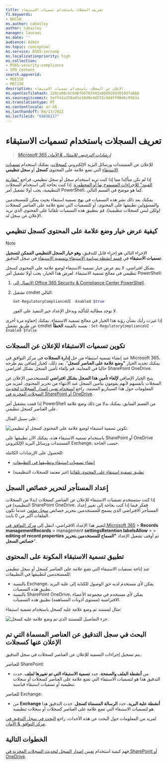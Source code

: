 ```yaml
---
title: تعريف السجلات باستخدام تسميات الاستبقاء
f1.keywords:
- NOCSH
ms.author: cabailey
author: cabailey
manager: laurawi
ms.date: ''
audience: Admin
ms.topic: conceptual
ms.service: O365-seccomp
ms.localizationpriority: high
ms.collection:
- M365-security-compliance
- SPO_Content
search.appverid:
- MOE150
- MET150
description: الإعلان عن السجلات باستخدام تسميات الاستبقاء.
ms.openlocfilehash: 228ce06cbc646f60703443a00492693019dfa0b8
ms.sourcegitcommit: 5eff41a350a01e18d9cdd572c9d8ff99d6c9563a
ms.translationtype: MT
ms.contentlocale: ar-SA
ms.lasthandoff: 04/13/2022
ms.locfileid: "64836117"
---
```

# <a name="declare-records-by-using-retention-labels"></a>تعريف السجلات باستخدام تسميات الاستبقاء

>*[Microsoft 365 إرشادات الترخيص للامتثال & الأمان](/office365/servicedescriptions/microsoft-365-service-descriptions/microsoft-365-tenantlevel-services-licensing-guidance/microsoft-365-security-compliance-licensing-guidance).*

للإعلان عن المستندات ورسائل البريد الإلكتروني [كسجلات](records-management.md#records)، يمكنك استخدام [تسميات الاستبقاء](retention.md#retention-labels) التي تضع علامة على المحتوى **كسجل** أو **سجل تنظيمي**.

إذا لم تكن متأكدا مما إذا كنت تريد استخدام سجل أو سجل تنظيمي، فراجع ["مقارنة القيود" للإجراءات المسموح بها أو المحظورة](records-management.md#compare-restrictions-for-what-actions-are-allowed-or-blocked). إذا كنت بحاجة إلى استخدام السجلات التنظيمية، يجب أولا تشغيل أمر PowerShell، كما هو موضح في القسم التالي.

يمكنك بعد ذلك نشر هذه التسميات في نهج تسمية استبقاء بحيث يمكن للمستخدمين والمسؤولين تطبيقها على المحتوى، أو للتسميات التي تضع علامة على العناصر كسجلات (ولكن ليس كسجلات تنظيمية)، قم بتطبيق هذه التسميات تلقائيا على المحتوى الذي تريد الإعلان عن سجل له.

## <a name="how-to-display-the-option-to-mark-content-as-a-regulatory-record"></a>كيفية عرض خيار وضع علامة على المحتوى كسجل تنظيمي

> [!NOTE]
> الإجراء التالي هو إجراء قابل للتدقيق، **وهو خيار السجل التنظيمي الممكن لتسجيل تسميات الاستبقاء** في [قسم أنشطة سياسة الاستبقاء وتسمية الاستبقاء](search-the-audit-log-in-security-and-compliance.md#retention-policy-and-retention-label-activities) في سجل التدقيق.

بشكل افتراضي، لا يتم عرض خيار تسمية الاستبقاء لوضع علامة على المحتوى كسجل تنظيمي في معالج تسمية الاستبقاء. لعرض هذا الخيار، يجب أولا تشغيل أمر PowerShell:

1. [الاتصال إلى Office 365 Security & Compliance Center PowerShell](/powershell/exchange/office-365-scc/connect-to-scc-powershell/connect-to-scc-powershell).

2. تشغيل cmdlet التالي:

    ```powershell
    Set-RegulatoryComplianceUI -Enabled $true
    ````

    لا توجد مطالبة للتأكيد ويدخل الإعداد حيز التنفيذ على الفور.

إذا غيرت رأيك بشأن رؤية هذا الخيار في معالج تسمية الاستبقاء، يمكنك إخفاؤه مرة أخرى عن طريق تشغيل cmdlet نفسه بالقيمة **الخطأ** : `Set-RegulatoryComplianceUI -Enabled $false`

## <a name="configuring-retention-labels-to-declare-records"></a>تكوين تسميات الاستبقاء للإعلان عن السجلات

عند إنشاء تسمية استبقاء من حل **إدارة السجلات** في مركز التوافق في Microsoft 365، يمكنك تحديد الخيار **"وضع علامة على العناصر كسجل**". بعد ذلك، كخيار إضافي يتم طرحه حاليا في المعاينة، قم بإلغاء تأمين السجل بشكل افتراضي SharePoint OneDrive.

يتيح الخيار الإضافي **لإلغاء تأمين هذا السجل بشكل افتراضي** للمستخدمين الإعلان عن السجلات بأنفسهم لأنهم يقومون بتأمين السجل عند الانتهاء من تحرير المحتوى. لمزيد من المعلومات حول هذا السيناريو المعتمد، راجع [استخدام تعيين إصدار السجلات لتحديث السجلات المخزنة في SharePoint أو OneDrive](record-versioning.md).

إذا قمت بتشغيل أمر PowerShell من القسم السابق، يمكنك بدلا من ذلك وضع علامة على العناصر كسجل تنظيمي.

على سبيل المثال:

![تكوين تسمية استبقاء لوضع علامة على المحتوى كسجل أو تنظيمي.](../media/declare-records.png)

باستخدام تسمية الاستبقاء هذه، يمكنك الآن تطبيقها على SharePoint أو OneDrive المستندات ورسائل البريد الإلكتروني Exchange، حسب الحاجة.

للحصول على الإرشادات الكاملة:

- [إنشاء تسميات استبقاء وتطبيقها في التطبيقات](create-apply-retention-labels.md)

- [تطبيق تسمية استبقاء على المحتوى تلقائيا](apply-retention-labels-automatically.md) (غير معتمد للسجلات التنظيمية)

## <a name="tenant-setting-for-editing-record-properties"></a>إعداد المستأجر لتحرير خصائص السجل

إذا كنت ستستخدم تسميات الاستبقاء للإعلان عن العناصر كسجلات (بدلا من السجلات التنظيمية) في SharePoint OneDrive، ففكر فيما إذا كنت بحاجة إلى تغيير إعداد المستأجر الافتراضي الذي يسمح للمستخدمين بتحرير خصائص [سجل مؤمن](record-versioning.md) عندما تكون الملفات أكبر من 0 بايت.

لتغيير هذا الإعداد الافتراضي، انتقل إلى [مركز التوافق في Microsoft 365](https://compliance.microsoft.com/) >  **Records managementRecords** >  management **settingsRetention labelsAllow** >  >  **editing of record properties** ثم أوقف تشغيل الإعداد **"السماح للمستخدمين بتحرير خصائص السجل**".

## <a name="applying-the-configured-retention-label-to-content"></a>تطبيق تسمية الاستبقاء المكونة على المحتوى

عند إتاحة تسميات الاستبقاء التي تضع علامة على العناصر كسجل أو سجل تنظيمي للمستخدمين لتطبيقها في التطبيقات:

- بالنسبة Exchange، يمكن لأي مستخدم لديه حق الوصول للكتابة إلى علبة البريد تطبيق هذه التسميات.
- بالنسبة SharePoint OneDrive، يمكن لأي مستخدم في مجموعة الأعضاء الافتراضية (مستوى أذونات المساهمة) تطبيق هذه التسميات.

مثال لمستند تم وضع علامة عليه كسجل باستخدام تسمية استبقاء:

![جزء التفاصيل للمستند الذي تم وضع علامة عليه كسجل.](../media/recordversioning7.png)

## <a name="searching-the-audit-log-for-labeled-items-that-were-declared-records"></a>البحث في سجل التدقيق عن العناصر المسماة التي تم الإعلان عنها كسجلات

يتم تسجيل إجراءات التسمية للإعلان عن العناصر كسجلات في سجل التدقيق.

للعناصر SharePoint:
- من **أنشطة الملف والصفحة**، حدد **تسمية الاستبقاء التي تم تغييرها لملف**. حدث التدقيق هذا هو لتسميات الاستبقاء التي تضع علامة على العناصر كسجلات أو سجلات تنظيمية أو تسميات استبقاء قياسية.

للعناصر Exchange:
- من **Exchange أنشطة علبة البريد**، حدد **الرسالة المسماة كسجل**. حدث التدقيق هذا هو لتسميات الاستبقاء التي تضع علامة على العناصر كسجلات أو سجلات تنظيمية.

لمزيد من المعلومات حول البحث عن هذه الأحداث، راجع [البحث في سجل التدقيق في مركز التوافق & الأمان](search-the-audit-log-in-security-and-compliance.md#file-and-page-activities).

## <a name="next-steps"></a>الخطوات التالية

فهم كيفية استخدام [تعيين إصدار السجل لتحديث السجلات المخزنة في SharePoint أو OneDrive](record-versioning.md).